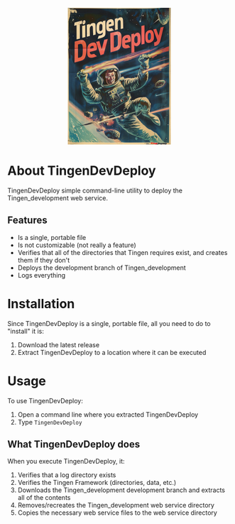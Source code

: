 <!-- u240529 -->

<div align="center">

  ![logo](./.github/images/logos/TingenDevDeploy_README.png)

</div>

# About TingenDevDeploy
TingenDevDeploy simple command-line utility to deploy the Tingen_development web service.

## Features

- Is a single, portable file
- Is not customizable (not really a feature)
- Verifies that all of the directories that Tingen requires exist, and creates them if they don't
- Deploys the development branch of Tingen_development
- Logs everything

# Installation

Since TingenDevDeploy is a single, portable file, all you need to do to "install" it is:

1. Download the latest release
2. Extract TingenDevDeploy to a location where it can be executed

# Usage

To use TingenDevDeploy:

1. Open a command line where you extracted TingenDevDeploy
2. Type `TingenDevDeploy`

## What TingenDevDeploy does

When you execute TingenDevDeploy, it:

1. Verifies that a log directory exists
2. Verifies the Tingen Framework (directories, data, etc.)
3. Downloads the Tingen_development development branch and extracts all of the contents
4. Removes/recreates the Tingen_development web service directory
5. Copies the necessary web service files to the web service directory

